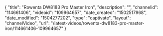 {
    "title": "Rowenta DW8183 Pro Master Iron",
    "description": "",
    "channelid": "114661406",
    "videoid": "109964657",
    "date_created": "1502517968",
    "date_modified": "1504277202",
    "type": "captivate",
    "layout": "channelVideo",
    "url": "\/latest-videos\/rowenta-dw8183-pro-master-iron\/114661406-109964657"
}